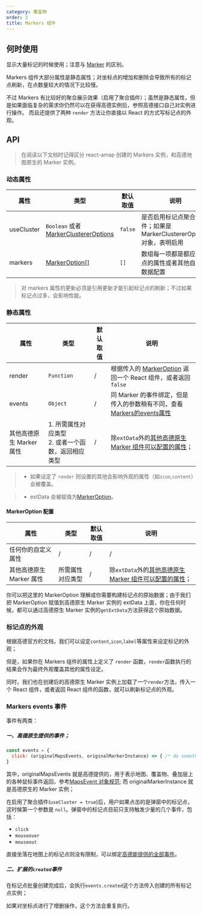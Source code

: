 ```yaml
---
category: 覆盖物
order: 2
title: Markers 组件
---
```



## 何时使用

显示大量标记的时候使用；注意与 [Marker](/components/marker) 的区别。

Markers 组件大部分属性是静态属性；对坐标点的增加和删除会导致所有的标记点刷新，在点数量较大的情况下比较慢。

不过 Markers 有比较好的聚合展示效果（启用了聚合插件）；虽然是静态属性，但是如果面临复杂的需求你仍然可以在获得高德实例后，参照高德接口自己对实例进行操作。
而且还提供了两种 `render` 方法让你直接以 React 的方式写标记点的外观。



## API

> 在阅读以下文档时记得区分 react-amap 创建的 Markers 实例，和高德地图原生的 Marker 实例。

### 动态属性

| 属性       | 类型 | 默认取值 | 说明 |
|------------|-----------|---------|---------------------|
| useCluster | `Boolean` 或者 [MarkerClustererOptions](http://lbs.amap.com/api/javascript-api/reference/plugin#AMap.MarkerClusterer) | `false` | 是否启用标记点聚合插件；如果是MarkerClustererOptions对象，表明启用 |
| markers  | [MarkerOption\[\]](#MarkerOption-配置) | `[]` | 数组每一项都是都应标记点的属性或者其他自定义数据配置 |

> 对 markers 属性的更新必须是引用更新才能引起标记点的刷新；不过如果标记点过多，会影响性能。

### 静态属性

| 属性 | 类型 | 默认取值 | 说明 |
|------|-----|------|-----|
| render | `Function` | /  | 根据传入的 [MarkerOption](#MarkerOption-配置) 返回一个 React 组件，或者返回`false`  |
| events  | `Object` | / | 同 Marker 的事件绑定，但是传入的参数稍有不同，查看[Markers的events属性](#Markers-events-事件) |
| 其他高德原生 Marker 属性 | 1. 所需属性对应类型<br/>2. 或者一个函数，返回相应类型 | / | 除`extData`外的[其他高德原生 Marker 组件可以配置的属性](http://lbs.amap.com/api/javascript-api/reference/overlay#Marker)；  |

> + 如果设定了 `render` 则设置的其他会影响外观的属性（如`icon`,`content`）会被覆盖。

> + extData 会被赋值为[MarkerOption](#MarkerOption-配置)。


#### MarkerOption 配置

| 属性 | 类型 | 默认取值 | 说明 |
|------|-----|------|-----|
| 任何你的自定义属性 | / | / | / |
| 其他高德原生 Marker 属性 | 所需属性对应类型 | / | 除`extData`外的[其他高德原生 Marker 组件可以配置的属性](http://lbs.amap.com/api/javascript-api/reference/overlay#Marker)；  |

你可以把这里的 MarkerOption 理解成你需要构建标记点的原始数据；由于我们把 MarkerOption 赋值到高德原生 Marker 实例的 extData 上面，你在任何时候，都可以通过高德原生 Marker 实例的`getExtData`方法获得这个原始数据。


### 标记点的外观

根据高德官方的文档，我们可以设定`content`,`icon`,`label`等属性来设定标记的外观；

但是，如果你在 Markers 组件的属性上定义了 `render` 函数，`render`函数执行的结果会作为最终外观覆盖其他的属性设定。

同时，我们也在创建后的高德原生 Marker 实例上加载了一个`render`方法，传入一个 React 组件，或者返回 React 组件的函数，就可以刷新标记点的外观。


### Markers events 事件

事件有两类：

##### 一、高德原生提供的事件；

```jsx
const events = {
  click: (originalMapsEvents, originalMarkerInstance) => { /* do something */}
}
```

其中，originalMapsEvents 就是高德提供的，用于表示地图、覆盖物、叠加层上的各种鼠标事件返回，参考[MapsEvent 对象规范](http://lbs.amap.com/api/javascript-api/reference/event#MapsEvent);
而 originalMarkerInstance 就是高德原生的 Marker 实例；


在启用了聚合插件(`useCluster = true`)后，用户如果点击的是弹窗中的标记点，这时候第一个参数是 `null`。弹窗中的标记点目前只支持触发少量的几个事件，包括：

+ `click`
+ `mouseover` 
+ `mouseout`

直接坐落在地图上的标记点则没有限制，可以绑定[高德能提供的全部事件](http://lbs.amap.com/api/javascript-api/reference/overlay#Marker)。
  
  
##### 二、扩展的`created`事件

在标记点批量创建完成后，会执行`events.created`这个方法传入创建的所有标记点实例；

如果对坐标点进行了增删操作，这个方法会重复执行。
